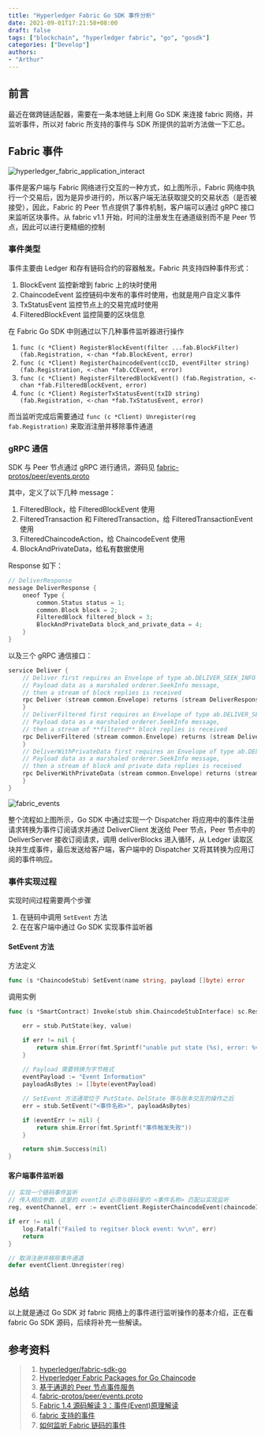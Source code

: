 ```yaml
---
title: "Hyperledger Fabric Go SDK 事件分析"
date: 2021-09-01T17:21:58+08:00
draft: false
tags: ["blockchain", "hyperledger fabric", "go", "gosdk"]
categories: ["Develop"]
authors:
- "Arthur"
---
```


## 前言

最近在做跨链适配器，需要在一条本地链上利用 Go SDK 来连接 fabric 网络，并监听事件，所以对 fabric 所支持的事件与 SDK 所提供的监听方法做一下汇总。

## Fabric 事件

![hyperledger_fabric_application_interact](https://cdn.jsdelivr.net/gh/pseudoyu/image_hosting@master/hugo_images/hyperledger_fabric_application_interact.png)

事件是客户端与 Fabric 网络进行交互的一种方式，如上图所示，Fabric 网络中执行一个交易后，因为是异步进行的，所以客户端无法获取提交的交易状态（是否被接受），因此，Fabric 的 Peer 节点提供了事件机制，客户端可以通过 gRPC 接口来监听区块事件。从 fabric v1.1 开始，时间的注册发生在通道级别而不是 Peer 节点，因此可以进行更精细的控制

### 事件类型

事件主要由 Ledger 和存有链码合约的容器触发。Fabric 共支持四种事件形式：

1. BlockEvent 监控新增到 fabric 上的块时使用
2. ChaincodeEvent 监控链码中发布的事件时使用，也就是用户自定义事件
3. TxStatusEvent 监控节点上的交易完成时使用
4. FilteredBlockEvent 监控简要的区块信息

在 Fabric Go SDK 中则通过以下几种事件监听器进行操作

1. `func (c *Client) RegisterBlockEvent(filter ...fab.BlockFilter) (fab.Registration, <-chan *fab.BlockEvent, error)`
2. `func (c *Client) RegisterChaincodeEvent(ccID, eventFilter string) (fab.Registration, <-chan *fab.CCEvent, error)`
3. `func (c *Client) RegisterFilteredBlockEvent() (fab.Registration, <-chan *fab.FilteredBlockEvent, error)`
4. `func (c *Client) RegisterTxStatusEvent(txID string) (fab.Registration, <-chan *fab.TxStatusEvent, error)`

而当监听完成后需要通过 `func (c *Client) Unregister(reg fab.Registration)` 来取消注册并移除事件通道

### gRPC 通信

SDK 与 Peer 节点通过 gRPC 进行通讯，源码见 [fabric-protos/peer/events.proto](https://github.com/hyperledger/fabric-protos/blob/main/peer/events.proto)

其中，定义了以下几种 message：

1. FilteredBlock，给 FilteredBlockEvent 使用
2. FilteredTransaction 和 FilteredTransaction，给 FilteredTransactionEvent 使用
3. FilteredChaincodeAction，给 ChaincodeEvent 使用
4. BlockAndPrivateData，给私有数据使用

Response 如下：

```go
// DeliverResponse
message DeliverResponse {
    oneof Type {
        common.Status status = 1;
        common.Block block = 2;
        FilteredBlock filtered_block = 3;
        BlockAndPrivateData block_and_private_data = 4;
    }
}
```

以及三个 gRPC 通信接口：

```go
service Deliver {
    // Deliver first requires an Envelope of type ab.DELIVER_SEEK_INFO with
    // Payload data as a marshaled orderer.SeekInfo message,
    // then a stream of block replies is received
    rpc Deliver (stream common.Envelope) returns (stream DeliverResponse) {
    }
    // DeliverFiltered first requires an Envelope of type ab.DELIVER_SEEK_INFO with
    // Payload data as a marshaled orderer.SeekInfo message,
    // then a stream of **filtered** block replies is received
    rpc DeliverFiltered (stream common.Envelope) returns (stream DeliverResponse) {
    }
    // DeliverWithPrivateData first requires an Envelope of type ab.DELIVER_SEEK_INFO with
    // Payload data as a marshaled orderer.SeekInfo message,
    // then a stream of block and private data replies is received
    rpc DeliverWithPrivateData (stream common.Envelope) returns (stream DeliverResponse) {
    }
}
```

![fabric_events](https://cdn.jsdelivr.net/gh/pseudoyu/image_hosting@master/hugo_images/fabric_events.jpg)

整个流程如上图所示，Go SDK 中通过实现一个 Dispatcher 将应用中的事件注册请求转换为事件订阅请求并通过 DeliverClient 发送给 Peer 节点，Peer 节点中的 DeliverServer 接收订阅请求，调用 deliverBlocks 进入循环，从 Ledger 读取区块并生成事件，最后发送给客户端，客户端中的 Dispatcher 又将其转换为应用订阅的事件响应。


### 事件实现过程

实现时间过程需要两个步骤

1. 在链码中调用 `SetEvent` 方法
2. 在在客户端中通过 Go SDK 实现事件监听器

#### SetEvent 方法

方法定义

```go
func (s *ChaincodeStub) SetEvent(name string, payload []byte) error
```

调用实例

```go
func (s *SmartContract) Invoke(stub shim.ChaincodeStubInterface) sc.Response {

    err = stub.PutState(key, value)

    if err != nil {
        return shim.Error(fmt.Sprintf("unable put state (%s), error: %v", key, err))
    }
    
    // Payload 需要转换为字节格式
    eventPayload := "Event Information"
    payloadAsBytes := []byte(eventPayload)

    // SetEvent 方法通常位于 PutState、DelState 等与账本交互的操作之后
    err = stub.SetEvent("<事件名称>", payloadAsBytes)

    if (eventErr != nil) {
        return shim.Error(fmt.Sprintf("事件触发失败"))
    }

    return shim.Success(nil)
}
```

#### 客户端事件监听器

```go
// 实现一个链码事件监听
// 传入相应参数，这里的 eventId 必须与链码里的 <事件名称> 匹配以实现监听
reg, eventChannel, err := eventClient.RegisterChaincodeEvent(chaincodeID, eventID)

if err != nil {
    log.Fatalf("Failed to regitser block event: %v\n", err)
    return
}

// 取消注册并移除事件通道 
defer eventClient.Unregister(reg)
```

## 总结

以上就是通过 Go SDK 对 fabric 网络上的事件进行监听操作的基本介绍，正在看 fabric Go SDK 源码，后续将补充一些解读。

## 参考资料

> 1. [hyperledger/fabric-sdk-go](https://github.com/hyperledger/fabric-sdk-go)
> 2. [Hyperledger Fabric Packages for Go Chaincode](https://pkg.go.dev/github.com/hyperledger/fabric-chaincode-go)
> 3. [基于通道的 Peer 节点事件服务](https://hyperledger-fabric.readthedocs.io/zh_CN/latest/peer_event_services.html)
> 4. [fabric-protos/peer/events.proto](https://github.com/hyperledger/fabric-protos/blob/main/peer/event)
> 5. [Fabric 1.4 源码解读 3：事件(Event)原理解读](https://lessisbetter.site/2019/09/20/fabric-event-source/)
> 6. [fabric 支持的事件](https://www.jianshu.com/p/aecaae8aa3da)
> 7. [如何监听 Fabric 链码的事件](http://blog.hubwiz.com/2019/07/07/Hyperledger-fabric-chaincode-event/)